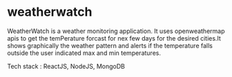 # weatherwatch

WeatherWatch is a weather monitoring application.
It uses openweathermap apis to get the temPerature forcast for nex few days for the desired cities.It shows graphically the weather pattern and alerts if the temperature falls outside the user indicated max and min temperatures.

Tech stack : ReactJS, NodeJS, MongoDB



